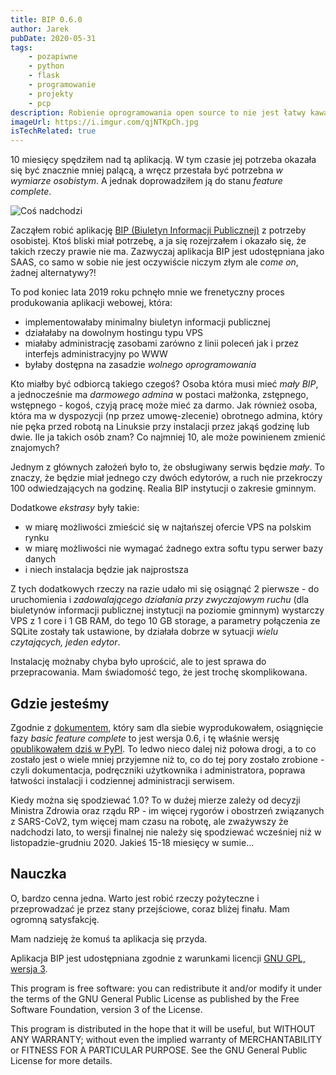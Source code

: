 ```yaml
---
title: BIP 0.6.0
author: Jarek
pubDate: 2020-05-31
tags:
    - pozapiwne
    - python
    - flask
    - programowanie
    - projekty
    - pcp
description: Robienie oprogramowania open source to nie jest łatwy kawalek chleba, w szczególności gdy nie ma na nie zapotrzebowania.
imageUrl: https://i.imgur.com/qjNTKpCh.jpg
isTechRelated: true
---
```


10 miesięcy spędziłem nad tą aplikacją. W tym czasie jej potrzeba okazała się być znacznie mniej palącą, a wręcz przestała być potrzebna _w wymiarze osobistym_. A jednak doprowadziłem ją do stanu _feature complete_.

![Coś nadchodzi](https://i.imgur.com/qjNTKpCh.jpg)

Zacząłem robić aplikację [BIP (Biuletyn Informacji Publicznej)](https://github.com/zgoda/bip) z potrzeby osobistej. Ktoś bliski miał potrzebę, a ja się rozejrzałem i okazało się, że takich rzeczy prawie nie ma. Zazwyczaj aplikacja BIP jest udostępniana jako SAAS, co samo w sobie nie jest oczywiście niczym złym ale _come on_, żadnej alternatywy?!

To pod koniec lata 2019 roku pchnęło mnie we frenetyczny proces produkowania aplikacji webowej, która:

-   implementowałaby minimalny biuletyn informacji publicznej
-   działałaby na dowolnym hostingu typu VPS
-   miałaby administrację zasobami zarówno z linii poleceń jak i przez interfejs administracyjny po WWW
-   byłaby dostępna na zasadzie _wolnego oprogramowania_

Kto miałby być odbiorcą takiego czegoś? Osoba która musi mieć _mały BIP_, a jednocześnie ma _darmowego admina_ w postaci małżonka, zstępnego, wstępnego - kogoś, czyją pracę może mieć za darmo. Jak również osoba, która ma w dyspozycji (np przez umowę-zlecenie) obrotnego admina, który nie pęka przed robotą na Linuksie przy instalacji przez jakąś godzinę lub dwie. Ile ja takich osób znam? Co najmniej 10, ale może powinienem zmienić znajomych?

Jednym z głównych założeń było to, że obsługiwany serwis będzie _mały_. To znaczy, że będzie miał jednego czy dwóch edytorów, a ruch nie przekroczy 100 odwiedzających na godzinę. Realia BIP instytucji o zakresie gminnym.

Dodatkowe _ekstrasy_ były takie:

-   w miarę możliwości zmieścić się w najtańszej ofercie VPS na polskim rynku
-   w miarę możliwości nie wymagać żadnego extra softu typu serwer bazy danych
-   i niech instalacja będzie jak najprostsza

Z tych dodatkowych rzeczy na razie udało mi się osiągnąć 2 pierwsze - do uruchomienia i _zadowalającego działania przy zwyczajowym ruchu_ (dla biuletynów informacji publicznej instytucji na poziomie gminnym) wystarczy VPS z 1 core i 1 GB RAM, do tego 10 GB storage, a parametry połączenia ze SQLite zostały tak ustawione, by działała dobrze w sytuacji _wielu czytających, jeden edytor_.

Instalację możnaby chyba było uprościć, ale to jest sprawa do przepracowania. Mam świadomość tego, że jest trochę skomplikowana.

## Gdzie jesteśmy

Zgodnie z [dokumentem](https://bip.readthedocs.io/pl/latest/roadmap.html), który sam dla siebie wyprodukowałem, osiągnięcie fazy _basic feature complete_ to jest wersja 0.6, i tę właśnie wersję [opublikowałem dziś w PyPI](https://pypi.org/project/biuletyn-bip/0.6.0/). To ledwo nieco dalej niż połowa drogi, a to co zostało jest o wiele mniej przyjemne niż to, co do tej pory zostało zrobione - czyli dokumentacja, podręczniki użytkownika i administratora, poprawa łatwości instalacji i codziennej administracji serwisem.

Kiedy można się spodziewać 1.0? To w dużej mierze zależy od decyzji Ministra Zdrowia oraz rządu RP - im więcej rygorów i obostrzeń związanych z SARS-CoV2, tym więcej mam czasu na robotę, ale zważywszy że nadchodzi lato, to wersji finalnej nie należy się spodziewać wcześniej niż w listopadzie-grudniu 2020. Jakieś 15-18 miesięcy w sumie...

## Nauczka

O, bardzo cenna jedna. Warto jest robić rzeczy pożyteczne i przeprowadzać je przez stany przejściowe, coraz bliżej finału. Mam ogromną satysfakcję.

Mam nadzieję że komuś ta aplikacja się przyda.

Aplikacja BIP jest udostępniana zgodnie z warunkami licencji [GNU GPL, wersja 3](https://www.gnu.org/licenses/gpl-3.0.html).

This program is free software: you can redistribute it and/or modify it under the terms of the GNU General Public License as published by the Free Software Foundation, version 3 of the License.

This program is distributed in the hope that it will be useful, but WITHOUT ANY WARRANTY; without even the implied warranty of MERCHANTABILITY or FITNESS FOR A PARTICULAR PURPOSE. See the GNU General Public License for more details.
